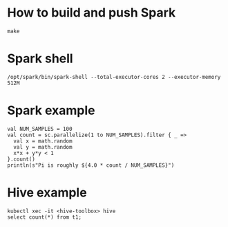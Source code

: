 # How to build and push Spark

```
make
```

# Spark shell

```
/opt/spark/bin/spark-shell --total-executor-cores 2 --executor-memory 512M
```

# Spark example

```
val NUM_SAMPLES = 100
val count = sc.parallelize(1 to NUM_SAMPLES).filter { _ =>
  val x = math.random
  val y = math.random
  x*x + y*y < 1
}.count()
println(s"Pi is roughly ${4.0 * count / NUM_SAMPLES}")
```

# Hive example

```
kubectl xec -it <hive-toolbox> hive
select count(*) from t1;
```
